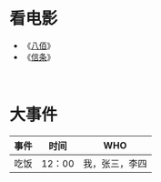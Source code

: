 # 看电影
- 《[八佰](https://movie.douban.com/subject/26754233/?from=showing)》
- 《[信条](https://movie.douban.com/subject/30444960/?from=showing)》
  
    
 <br/>

# 大事件
| 事件 | 时间 | WHO |
| --- |--- |---|
| 吃饭 | 12：00 | 我，张三，李四 |
